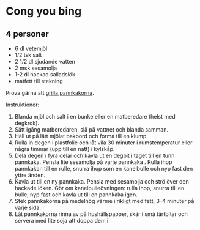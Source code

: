 Cong you bing
=============

4 personer
----------

-	6 dl vetemjöl
-	1/2 tsk salt
-	2 1/2 dl sjudande vatten
-	2 msk sesamolja
-	1-2 dl hackad salladslök
-	matfett till stekning

Prova gärna att [grilla pannkakorna](http://www.seriouseats.com/2015/06/grill-your-scallion-pancakes-chinese-appetizer.html).

Instruktioner:

1.	Blanda mjöl och salt i en bunke eller en matberedare (helst med degkrok).
2.	Sätt igång matberedaren, slå på vattnet och blanda samman.
3. Häll ut på lätt mjölat bakbord och forma till en klump.
4.	Rulla in degen i plastfolie och låt vila 30 minuter i rumstemperatur eller några timmar (upp till en natt) i kylskåp.
5.	Dela degen i fyra delar och kavla ut en degbit i taget till en tunn pannkaka. Pensla lite sesamolja på varje pannkaka . Rulla ihop  pannkakan till en rulle, snurra ihop som en kanelbulle och nyp fast den yttre änden.
6. Kavla ut till en ny pannkaka. Pensla med sesamolja och strö över den hackade löken. Gör om kanelbulleövningen: rulla ihop, snurra till en bulle, nyp fast och kavla ut till en pannkaka igen.
8.	Stek pannkakorna på medelhög värme i rikligt med fett, 3–4 minuter på varje sida.
9.	Låt pannkakorna rinna av på hushållspapper, skär i små tårtbitar och servera med lite soja att doppa dem i.
